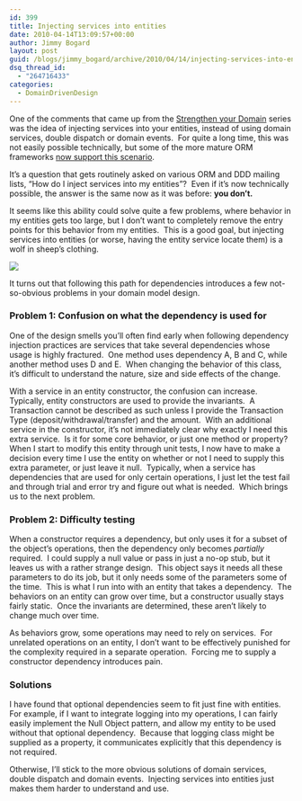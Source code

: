 ```yaml
---
id: 399
title: Injecting services into entities
date: 2010-04-14T13:09:57+00:00
author: Jimmy Bogard
layout: post
guid: /blogs/jimmy_bogard/archive/2010/04/14/injecting-services-into-entities.aspx
dsq_thread_id:
  - "264716433"
categories:
  - DomainDrivenDesign
---
```

One of the comments that came up from the [Strengthen your Domain](http://www.lostechies.com/blogs/jimmy_bogard/archive/2010/02/03/strengthening-your-domain-a-primer.aspx) series was the idea of injecting services into your entities, instead of using domain services, double dispatch or domain events.&#160; For quite a long time, this was not easily possible technically, but some of the more mature ORM frameworks [now support this scenario](http://nhforge.org/blogs/nhibernate/archive/2008/12/12/entities-behavior-injection.aspx).

It’s a question that gets routinely asked on various ORM and DDD mailing lists, “How do I inject services into my entities”?&#160; Even if it’s now technically possible, the answer is the same now as it was before: **you don’t.**

It seems like this ability could solve quite a few problems, where behavior in my entities gets too large, but I don’t want to completely remove the entry points for this behavior from my entities.&#160; This is a good goal, but injecting services into entities (or worse, having the entity service locate them) is a wolf in sheep’s clothing.

![](http://777denny.files.wordpress.com/2009/07/wolves_in_sheeps_clothing.jpg)

It turns out that following this path for dependencies introduces a few not-so-obvious problems in your domain model design.

### 

### Problem 1: Confusion on what the dependency is used for

One of the design smells you’ll often find early when following dependency injection practices are services that take several dependencies whose usage is highly fractured.&#160; One method uses dependency A, B and C, while another method uses D and E.&#160; When changing the behavior of this class, it’s difficult to understand the nature, size and side effects of the change.

With a service in an entity constructor, the confusion can increase.&#160; Typically, entity constructors are used to provide the invariants.&#160; A Transaction cannot be described as such unless I provide the Transaction Type (deposit/withdrawal/transfer) and the amount.&#160; With an additional service in the constructor, it’s not immediately clear why exactly I need this extra service.&#160; Is it for some core behavior, or just one method or property?&#160; When I start to modify this entity through unit tests, I now have to make a decision every time I use the entity on whether or not I need to supply this extra parameter, or just leave it null.&#160; Typically, when a service has dependencies that are used for only certain operations, I just let the test fail and through trial and error try and figure out what is needed.&#160; Which brings us to the next problem.

### Problem 2: Difficulty testing

When a constructor requires a dependency, but only uses it for a subset of the object’s operations, then the dependency only becomes _partially_ required.&#160; I could supply a null value or pass in just a no-op stub, but it leaves us with a rather strange design.&#160; This object says it needs all these parameters to do its job, but it only needs some of the parameters some of the time.&#160; This is what I run into with an entity that takes a dependency.&#160; The behaviors on an entity can grow over time, but a constructor usually stays fairly static.&#160; Once the invariants are determined, these aren’t likely to change much over time.

As behaviors grow, some operations may need to rely on services.&#160; For unrelated operations on an entity, I don’t want to be effectively punished for the complexity required in a separate operation.&#160; Forcing me to supply a constructor dependency introduces pain.

### Solutions

I have found that optional dependencies seem to fit just fine with entities.&#160; For example, if I want to integrate logging into my operations, I can fairly easily implement the Null Object pattern, and allow my entity to be used without that optional dependency.&#160; Because that logging class might be supplied as a property, it communicates explicitly that this dependency is not required.

Otherwise, I’ll stick to the more obvious solutions of domain services, double dispatch and domain events.&#160; Injecting services into entities just makes them harder to understand and use.